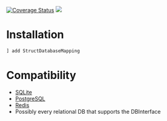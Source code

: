 [![Coverage Status](https://coveralls.io/repos/github/lucianolorenti/StructDatabaseMapper/badge.svg?branch=master)](https://coveralls.io/github/lucianolorenti/StructDatabaseMapper?branch=master) [![](https://img.shields.io/badge/docs-dev-blue.svg)](https://lucianolorenti.github.io/StructDatabaseMapping.jl/dev/index.html)

# Installation
```julia
] add StructDatabaseMapping
```



# Compatibility
* [SQLite](https://github.com/JuliaDatabases/SQLite.jl)
* [PostgreSQL](https://github.com/invenia/LibPQ.jl)
* [Redis](https://github.com/JuliaDatabases/Redis.jl)
* Possibly every relational DB that supports the DBInterface


